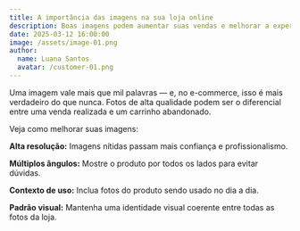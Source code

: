 ```yaml
---
title: A importância das imagens na sua loja online
description: Boas imagens podem aumentar suas vendas e melhorar a experiência de navegação dos seus clientes.
date: 2025-03-12 16:00:00
image: /assets/image-01.png
author:
  name: Luana Santos
  avatar: /customer-01.png
---
```

Uma imagem vale mais que mil palavras — e, no e-commerce, isso é mais verdadeiro do que nunca. Fotos de alta qualidade podem ser o diferencial entre uma venda realizada e um carrinho abandonado.

Veja como melhorar suas imagens:

**Alta resolução:** Imagens nítidas passam mais confiança e profissionalismo.

**Múltiplos ângulos:** Mostre o produto por todos os lados para evitar dúvidas.

**Contexto de uso:** Inclua fotos do produto sendo usado no dia a dia.

**Padrão visual:** Mantenha uma identidade visual coerente entre todas as fotos da loja.
